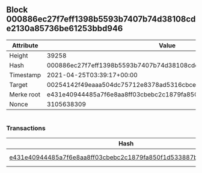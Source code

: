 ## Block 000886ec27f7eff1398b5593b7407b74d38108cde2130a85736be61253bbd946

Attribute | Value
--- | ---
Height | 39258
Hash | 000886ec27f7eff1398b5593b7407b74d38108cde2130a85736be61253bbd946
Timestamp | 2021-04-25T03:39:17+00:00
Target | 00254142f49eaaa504dc75712e8378ad5316cbcead634704b3734b6271167cc4
Merke root | e431e40944485a7f6e8aa8ff03cbebc2c1879fa850f1d533887baddc21772825
Nonce | 3105638309

```

```

### Transactions

Hash | Amount
--- | ---
[e431e40944485a7f6e8aa8ff03cbebc2c1879fa850f1d533887baddc21772825](e431e40944485a7f6e8aa8ff03cbebc2c1879fa850f1d533887baddc21772825.md) | 10.00000000 SKEPTI 
